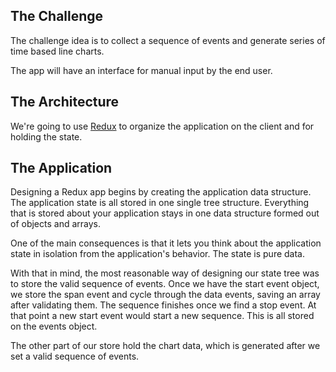 ## The Challenge
The challenge idea is to collect a sequence of events and generate series of time based line charts.

The app will have an interface for manual input by the end user.

## The Architecture
We're going to use [Redux](https://redux.js.org/) to organize the application on the client and for holding the state.

## The Application
Designing a Redux app begins by creating the application data structure. The application state is all stored in one single tree structure. Everything that is stored about your application stays in one data structure formed out of objects and arrays.

One of the main consequences is that it lets you think about the application state in isolation from the application's behavior. The state is pure data.

With that in mind, the most reasonable way of designing our state tree was to store the valid sequence of events. Once we have the start event object, we store the span event and cycle through the data events, saving an array after validating them. The sequence finishes once we find a stop event. At that point a new start event would start a new sequence. This is all stored on the events object.

The other part of our store hold the chart data, which is generated after we set a valid sequence of events.

